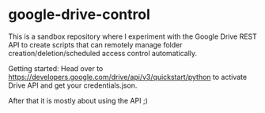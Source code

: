 # google-drive-control
This is a sandbox repository where I experiment with the Google Drive REST API to create scripts that can remotely manage folder creation/deletion/scheduled access control automatically.

Getting started:
Head over to https://developers.google.com/drive/api/v3/quickstart/python to activate Drive API and get your credentials.json.

After that it is mostly about using the API ;)
